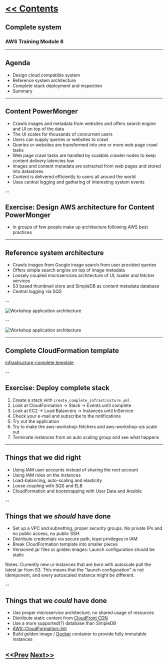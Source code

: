 # [<< Contents](README.md)

## Complete system
### AWS Training Module 8

---

## Agenda

- Design cloud compatible system
- Reference system architecture
- Complete stack deployment and inspection
- Summary

---

## Content PowerMonger

- Crawls images and metadata from websites and offers search engine and UI on top of the data
- The UI scales for thousands of concurrent users
- Users can supply queries or websites to crawl
- Queries or websites are transformed into one or more web page crawl tasks
- Web page crawl tasks are handled by scalable crawler nodes to keep content delivery latencies low
- Images and content metadata are extracted from web pages and stored into datastores
- Content is delivered efficiently to users all around the world
- Uses central logging and gathering of interesting system events

--

## Exercise: Design AWS architecture for Content PowerMonger

- In groups of few people make up architecture following AWS best practices

---

## Reference system architecture

- Crawls images from Google image search from user provided queries
- Offers simple search engine on top of image metadata
- Loosely coupled microservices architecture of UI, loader and fetcher services
- S3 based thumbnail store and SimpleDB as content metadata database
- Central logging via SQS

--

![Workshop application architecture](images/aws_workshop_arch_2_no_alarms.png)

--

![Workshop application architecture](images/aws_workshop_arch_4.png)

---

## Complete CloudFormation template

[infrastructure-complete.template](https://github.com/gofore/aws-training/blob/master/workshop/complete/deploy/cloudformation-templates/infrastructure-complete.template)

--

## Exercise: Deploy complete stack

1. Create a stack with `create_complete_infrastructure.yml`
2. Look at CloudFormation -> Stack -> Events until complete
3. Look at EC2 -> Load Balancers -> Instances until InService
4. Check your e-mail and subscribe to the notifications
5. Try out the application
6. Try to make the aws-workshop-fetchers and aws-workshop-uis scale out
7. Terminate instances from an auto scaling group and see what happens

---

## Things that we did right

- Using IAM user accounts instead of sharing the root account
- Using IAM roles on the instances
- Load-balancing, auto-scaling and elasticity
- Loose coupling with SQS and ELB
- CloudFormation and bootstrapping with User Data and Ansible

--

## Things that we *should* have done

- Set up a VPC and subnetting, proper security groups. No private IPs and no public access, no public SSH.
- Distribute credentials via secure path, least privileges in IAM
- Break CloudFormation template into smaller pieces
- Versioned jar files or golden images: Launch configuration should be static

Notes: Currently new ui-instances that are born with autoscale pull the latest jar from S3. This means that the "launch configuration" is not idemponent, and every autoscaled instance might be different.

--

## Things that we *could* have done

- Use proper microservice architecture, no shared usage of resources
- Distribute static content from [CloudFront CDN](http://aws.amazon.com/cloudfront/)
- Use a more supported(?) database than SimpleDB
- [AWS::CloudFormation::Init](http://docs.aws.amazon.com/AWSCloudFormation/latest/UserGuide/aws-resource-init.html)
- Build golden image / [Docker](https://www.docker.com/) container to provide fully immutable instances

##
## [<<Prev](07-best_practice_architectures.md) [Next>>](09-certificate_preparation.md)
